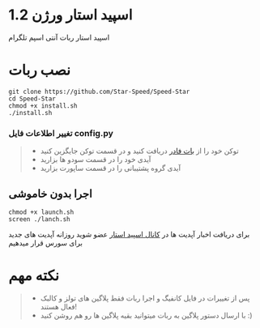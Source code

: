 
# اسپید استار ورژن 1.2

اسپید استار ربات آنتی اسپم تلگرام

# نصب ربات

```
git clone https://github.com/Star-Speed/Speed-Star
cd Speed-Star
chmod +x install.sh
./install.sh
```

### تغییر اطلاعات فایل config.py
>* توکن خود را از [بات فادر](https://t.me/botfather) دریافت کنید و در قسمت توکن جایگزین کنید
>* آیدی خود را در قسمت سودو ها بزارید
>* آیدی گروه پشتیبانی را در قسمت ساپورت بزارید
>

## اجرا بدون خاموشی

```
chmod +x launch.sh
screen ./lanch.sh
```

برای دریافت اخبار آپدیت ها در [کانال اسپید استار](https://telegram.me/speed_star) عضو شوید
روزانه آپدیت های جدید برای سورس قرار میدهیم

# نکته مهم

>* پس از تغییرات در فایل کانفیگ و اجرا ربات فقط پلاگین های تولز و کالبک فعال هستند!
>*  با ارسال دستور پلاگین به ربات میتوانید بقیه پلاگین ها رو هم روشن کنید :)
